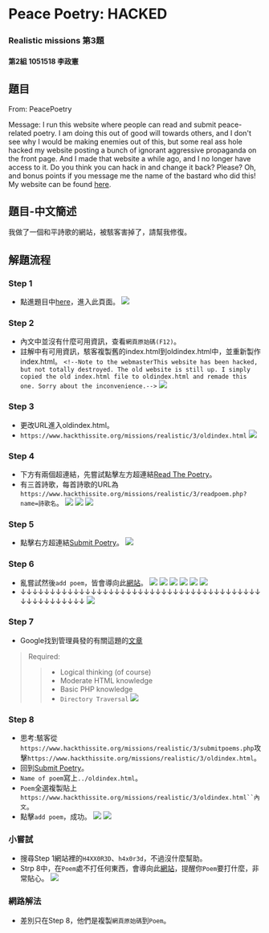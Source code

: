 Peace Poetry: HACKED
===
### Realistic missions 第3題
#### 第2組 1051518 李政憲

## 題目

From: PeacePoetry

Message: I run this website where people can read and submit peace-related poetry. I am doing this out of good will towards others, and I don't see why I would be making enemies out of this, but some real ass hole hacked my website posting a bunch of ignorant aggressive propaganda on the front page. And I made that website a while ago, and I no longer have access to it. Do you think you can hack in and change it back? Please? Oh, and bonus points if you message me the name of the bastard who did this!
My website can be found [here](https://www.hackthissite.org/missions/realistic/3/).

## 題目-中文簡述

我做了一個和平詩歌的網站，被駭客害掉了，請幫我修復。

## 解題流程
### Step 1
- 點進題目中[here](https://www.hackthissite.org/missions/realistic/3/)，進入此頁面。
![](https://github.com/cislab-yzu/Project2-3_Hackthissite/blob/master/1051518_Pictures/1.jpg)

### Step 2
- 內文中並沒有什麼可用資訊，查看`網頁原始碼(F12)`。
- 註解中有可用資訊，駭客複製舊的index.html到oldindex.html中，並重新製作index.html。
```<!--Note to the webmasterThis website has been hacked, but not totally destroyed. The old website is still up. I simply copied the old index.html file to oldindex.html and remade this one. Sorry about the inconvenience.-->```
![](https://github.com/cislab-yzu/Project2-3_Hackthissite/blob/master/1051518_Pictures/2.jpg)

### Step 3
- 更改URL進入oldindex.html。
- `https://www.hackthissite.org/missions/realistic/3/oldindex.html`
![](https://github.com/cislab-yzu/Project2-3_Hackthissite/blob/master/1051518_Pictures/3.jpg)

### Step 4
- 下方有兩個超連結，先嘗試點擊左方超連結[Read The Poetry](https://www.hackthissite.org/missions/realistic/3/readpoems.php)。
- 有三首詩歌，每首詩歌的URL為`https://www.hackthissite.org/missions/realistic/3/readpoem.php?name=詩歌名`。
![](https://github.com/cislab-yzu/Project2-3_Hackthissite/blob/master/1051518_Pictures/4.jpg)
![](https://github.com/cislab-yzu/Project2-3_Hackthissite/blob/master/1051518_Pictures/5.jpg)
![](https://github.com/cislab-yzu/Project2-3_Hackthissite/blob/master/1051518_Pictures/6.jpg)

### Step 5
- 點擊右方超連結[Submit Poetry](https://www.hackthissite.org/missions/realistic/3/submitpoems.php)。
![](https://github.com/cislab-yzu/Project2-3_Hackthissite/blob/master/1051518_Pictures/18.jpg)

### Step 6
- 亂嘗試然後`add poem`，皆會導向此[網站](https://www.hackthissite.org/missions/realistic/3/submitpoems2.php)。
![](https://github.com/cislab-yzu/Project2-3_Hackthissite/blob/master/1051518_Pictures/7.jpg)
![](https://github.com/cislab-yzu/Project2-3_Hackthissite/blob/master/1051518_Pictures/8.jpg)
![](https://github.com/cislab-yzu/Project2-3_Hackthissite/blob/master/1051518_Pictures/9.jpg)
![](https://github.com/cislab-yzu/Project2-3_Hackthissite/blob/master/1051518_Pictures/10.jpg)
![](https://github.com/cislab-yzu/Project2-3_Hackthissite/blob/master/1051518_Pictures/11.jpg)
![](https://github.com/cislab-yzu/Project2-3_Hackthissite/blob/master/1051518_Pictures/12.jpg)
- ↓↓↓↓↓↓↓↓↓↓↓↓↓↓↓↓↓↓↓↓↓↓↓↓↓↓↓↓↓↓↓↓↓↓↓↓↓↓↓↓↓↓↓↓↓↓↓↓↓↓↓↓
![](https://github.com/cislab-yzu/Project2-3_Hackthissite/blob/master/1051518_Pictures/13.jpg)

### Step 7
- Google找到管理員發的有關這題的[文章](https://www.hackthissite.org/forums/viewtopic.php?f=52&t=3107&sid=a2377cc2ec14c104db82811e299a9aee)
>Required:
>>- Logical thinking (of course)
>>- Moderate HTML knowledge
>>- Basic PHP knowledge
>>- `Directory Traversal`
![](https://github.com/cislab-yzu/Project2-3_Hackthissite/blob/master/1051518_Pictures/14.jpg)

### Step 8
- 思考:駭客從`https://www.hackthissite.org/missions/realistic/3/submitpoems.php`攻擊`https://www.hackthissite.org/missions/realistic/3/oldindex.html`。
- 回到[Submit Poetry](https://www.hackthissite.org/missions/realistic/3/submitpoems.php)。
- `Name of poem`寫上`../oldindex.html`。
- `Poem`全選複製貼上`https://www.hackthissite.org/missions/realistic/3/oldindex.html``內文`。
- 點擊`add poem`，成功。
![](https://github.com/cislab-yzu/Project2-3_Hackthissite/blob/master/1051518_Pictures/15.jpg)
![](https://github.com/cislab-yzu/Project2-3_Hackthissite/blob/master/1051518_Pictures/16.jpg)

### 小嘗試
- 搜尋Step 1網站裡的`H4XX0R3D`、`h4x0r3d`，不過沒什麼幫助。
- Strp 8中，在`Poem`處不打任何東西，會導向此[網站](https://www.hackthissite.org/missions/realistic/3/submitpoems2.php)，提醒你`Poem`要打什麼，非常貼心。
![](https://github.com/cislab-yzu/Project2-3_Hackthissite/blob/master/1051518_Pictures/17.jpg)

### 網路解法
- 差別只在Step 8，他們是複製`網頁原始碼`到`Poem`。

